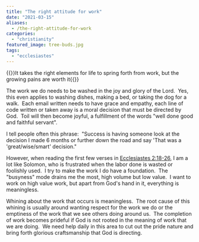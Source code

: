 ```yaml
---
title: "The right attitude for work"
date: "2021-03-15"
aliases:
  - /the-right-attitude-for-work
categories: 
  - "christianity"
featured_image: tree-buds.jpg
tags: 
  - "ecclesiastes"
---
```


{{<featuredimage>}}It takes the right elements for life to spring forth from work, but the growing pains are worth it{{</featuredimage>}}

The work we do needs to be washed in the joy and glory of the Lord.  Yes, this even applies to washing dishes, making a bed, or taking the dog for a walk.  Each email written needs to have grace and empathy, each line of code written or taken away is a moral decision that must be directed by God.  Toil will then become joyful, a fulfillment of the words "well done good and faithful servant".

I tell people often this phrase:  "Success is having someone look at the decision I made 6 months or further down the road and say 'That was a 'great/wise/smart' decision." 

However, when reading the first few verses in [Ecclesiastes 2:18-26](https://www.biblegateway.com/passage/?search=Ecclesiastes+2:18-26&version=NIV), I am a lot like Solomon, who is frustrated when the labor done is wasted or foolishly used.  I try to make the work I do have a foundation.  The "busyness" mode drains me the most, high volume but low value.  I want to work on high value work, but apart from God's hand in it, everything is meaningless.

Whining about the work that occurs is meaningless.  The root cause of this whining is usually around wanting respect for the work we do or the emptiness of the work that we see others doing around us.  The completion of work becomes prideful if God is not rooted in the meaning of work that we are doing.  We need help daily in this area to cut out the pride nature and bring forth glorious craftsmanship that God is directing.
